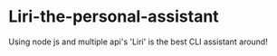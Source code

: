 # Liri-the-personal-assistant
Using node js and multiple api's 'Liri' is the best CLI assistant around!
